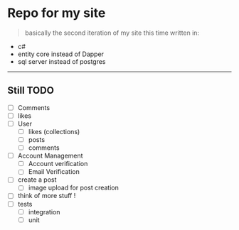 # Repo for my site

> basically the second iteration of my site this time written in:

- c#
- entity core instead of Dapper
- sql server instead of postgres

---

## Still TODO

- [ ]  Comments
- [ ] likes
- [ ] User
  - [ ] likes (collections)
  - [ ] posts
  - [ ] comments
- [ ] Account Management
  - [ ] Account verification
  - [ ] Email Verification
- [ ] create a post
  - [ ] image upload for post creation
- [ ] think of more stuff !
- [ ] tests
  - [ ] integration
  - [ ] unit
